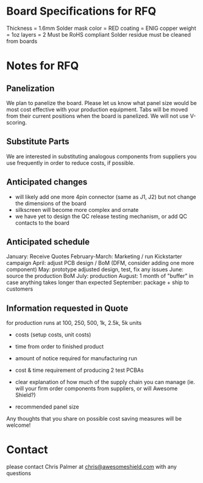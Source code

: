 # Board Specifications for RFQ

Thickness = 1.6mm
Solder mask color = RED
coating = ENIG
copper weight = 1oz
layers = 2
Must be RoHS compliant
Solder residue must be cleaned from boards

# Notes for RFQ

## Panelization
We plan to panelize the board. Please let us know what panel size would be most cost effective with your production equipment. Tabs will be moved from their current positions when the board is panelized. We will not use V-scoring.

## Substitute Parts
We are interested in substituting analogous components from suppliers you use frequently in order to reduce costs, if possible.

## Anticipated changes
- will likely add one more 4pin connector (same as J1, J2) but not change the dimensions of the board
- silkscreen will become more complex and ornate
- we have yet to design the QC release testing mechanism, or add QC contacts to the board

## Anticipated schedule
January: Receive Quotes
February-March: Marketing / run Kickstarter campaign
April: adjust PCB design / BoM (DFM, consider adding one more component)
May: prototype adjusted design, test, fix any issues
June: source the production BoM
July: production
August: 1 month of "buffer" in case anything takes longer than expected
September: package + ship to customers

## Information requested in Quote

for production runs at 100, 250, 500, 1k, 2.5k, 5k units
- costs (setup costs, unit costs)
- time from order to finished product
- amount of notice required for manufacturing run

- cost & time requirement of producing 2 test PCBAs
- clear explanation of how much of the supply chain you can manage (ie. will your firm order components from suppliers, or will Awesome Shield?)
- recommended panel size

Any thoughts that you share on possible cost saving measures will be welcome!

# Contact

please contact Chris Palmer at chris@awesomeshield.com with any questions
